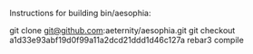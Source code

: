 Instructions for building bin/aesophia:

git clone git@github.com:aeternity/aesophia.git
git checkout a1d33e93abf19d0f99a11a2dcd21ddd1d46c127a
rebar3 compile

